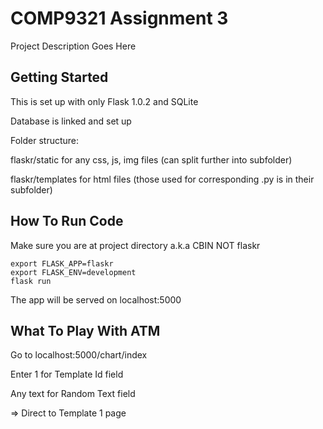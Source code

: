 # COMP9321 Assignment 3

Project Description Goes Here

## Getting Started

This is set up with only Flask 1.0.2 and SQLite

Database is linked and set up


Folder structure:

flaskr/static for any css, js, img files (can split further into subfolder)

flaskr/templates for html files (those used for corresponding .py is in their subfolder)

## How To Run Code
Make sure you are at project directory a.k.a CBIN NOT flaskr
```
export FLASK_APP=flaskr
export FLASK_ENV=development
flask run
```
The app will be served on localhost:5000

## What To Play With ATM
Go to localhost:5000/chart/index 

Enter 1 for Template Id field

Any text for Random Text field

=> Direct to Template 1 page
